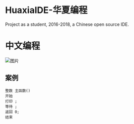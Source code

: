 # HuaxiaIDE-华夏编程
Project as a student, 2016-2018, a Chinese open source IDE.



# 中文编程
![图片](https://github.com/jhhua/HuaxiaIDE/assets/69577632/46597ea7-4bae-498b-b5a4-f4d6e527f5dc)

## 案例
```
整数 主函数() 
开始 
打印 ; 
等待 ; 
返回 0; 
结束
```


